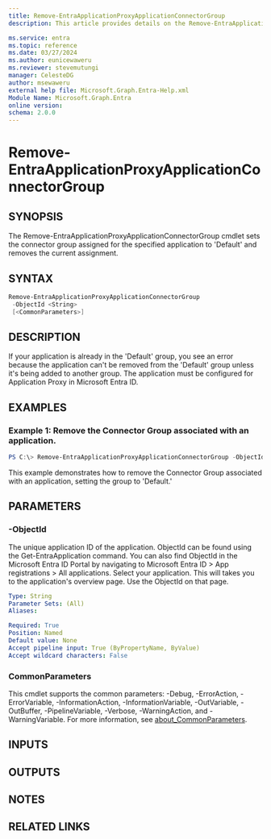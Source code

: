 ```yaml
---
title: Remove-EntraApplicationProxyApplicationConnectorGroup
description: This article provides details on the Remove-EntraApplicationProxyApplicationConnectorGroup command.

ms.service: entra
ms.topic: reference
ms.date: 03/27/2024
ms.author: eunicewaweru
ms.reviewer: stevemutungi
manager: CelesteDG
author: msewaweru
external help file: Microsoft.Graph.Entra-Help.xml
Module Name: Microsoft.Graph.Entra
online version:
schema: 2.0.0
---
```


# Remove-EntraApplicationProxyApplicationConnectorGroup

## SYNOPSIS
The Remove-EntraApplicationProxyApplicationConnectorGroup cmdlet sets the connector group assigned for the specified application to 'Default' and removes the current assignment.

## SYNTAX

```powershell
Remove-EntraApplicationProxyApplicationConnectorGroup 
 -ObjectId <String> 
 [<CommonParameters>]
```

## DESCRIPTION
If your application is already in the 'Default' group, you see an error because the application can't be removed from the 'Default' group unless it's being added to another group. The application must be configured for Application Proxy in Microsoft Entra ID.

## EXAMPLES

### Example 1:  Remove the Connector Group associated with an application.

```powershell
PS C:\> Remove-EntraApplicationProxyApplicationConnectorGroup -ObjectId 59462d3c-a1bc-40a0-9bed-be799357ebce
```
This example demonstrates how to remove the Connector Group associated with an application, setting the group to 'Default.'

## PARAMETERS

### -ObjectId
The unique application ID of the application.
ObjectId can be found using the Get-EntraApplication command.
You can also find ObjectId in the Microsoft Entra ID Portal by navigating to  Microsoft Entra ID > App registrations > All applications. Select your application. This will takes you to the application's overview page. Use the ObjectId on that page.

```yaml
Type: String
Parameter Sets: (All)
Aliases:

Required: True
Position: Named
Default value: None
Accept pipeline input: True (ByPropertyName, ByValue)
Accept wildcard characters: False
```
### CommonParameters
This cmdlet supports the common parameters: -Debug, -ErrorAction, -ErrorVariable, -InformationAction, -InformationVariable, -OutVariable, -OutBuffer, -PipelineVariable, -Verbose, -WarningAction, and -WarningVariable. For more information, see [about_CommonParameters](https://go.microsoft.com/fwlink/?LinkID=113216).

## INPUTS

## OUTPUTS

## NOTES

## RELATED LINKS


